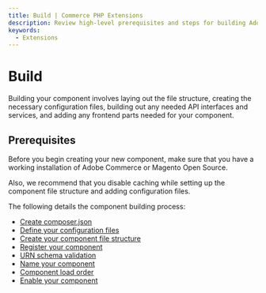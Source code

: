 ```yaml
---
title: Build | Commerce PHP Extensions
description: Review high-level prerequisites and steps for building Adobe Commerce and Magento Open Source components.
keywords:
  - Extensions
---
```


# Build

Building your component involves laying out the file structure, creating the necessary configuration files, building out any needed API interfaces and services, and adding any frontend parts needed for your component.

## Prerequisites

Before you begin creating your new component, make sure that you have a working installation of Adobe Commerce or Magento Open Source.

Also, we recommend that you disable caching while setting up the component file structure and adding configuration files.

The following details the component building process:

*  [Create composer.json](composer-integration.md)
*  [Define your configuration files](required-configuration-files.md)
*  [Create your component file structure](component-file-structure.md)
*  [Register your component](component-registration.md)
*  [URN schema validation](schema-validation.md)
*  [Name your component](component-name.md)
*  [Component load order](component-load-order.md)
*  [Enable your component](component-management.md)
